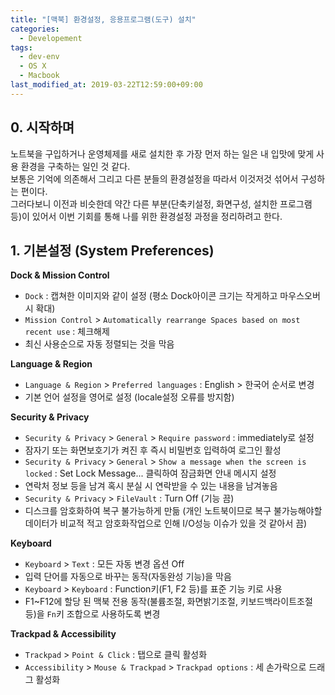 ```yaml
---
title: "[맥북] 환경설정, 응용프로그램(도구) 설치"
categories:
  - Developement
tags:
  - dev-env
  - OS X
  - Macbook
last_modified_at: 2019-03-22T12:59:00+09:00
---
```


## 0. 시작하며

노트북을 구입하거나 운영체제를 새로 설치한 후 가장 먼저 하는 일은 내 입맛에 맞게 사용 환경을 구축하는 일인 것 같다.<br>
보통은 기억에 의존해서 그리고 다른 분들의 환경설정을 따라서 이것저것 섞어서 구성하는 편이다.<br>
그러다보니 이전과 비슷한데 약간 다른 부분(단축키설정, 화면구성, 설치한 프로그램 등)이 있어서 이번 기회를 통해 나를 위한 환경설정 과정을 정리하려고 한다.

## 1. 기본설정 (System Preferences)


__Dock & Mission Control__

- `Dock` : 캡쳐한 이미지와 같이 설정 (평소 Dock아이콘 크기는 작게하고 마우스오버 시 확대)
- `Mission Control` > `Automatically rearrange Spaces based on most recent use` : 체크해제
- 최신 사용순으로 자동 정렬되는 것을 막음

__Language & Region__

- `Language & Region` > `Preferred languages` : English > 한국어 순서로 변경
- 기본 언어 설정을 영어로 설정 (locale설정 오류를 방지함)

__Security & Privacy__

- `Security & Privacy` > `General` > `Require password` : immediately로 설정
- 잠자기 또는 화면보호기가 켜진 후 즉시 비밀번호 입력하여 로그인 활성
- `Security & Privacy` > `General` > `Show a message when the screen is locked` : Set Lock Message... 클릭하여 잠금화면 안내 메시지 설정
- 연락처 정보 등을 남겨 혹시 분실 시 연락받을 수 있는 내용을 남겨놓음
- `Security & Privacy` > `FileVault` : Turn Off (기능 끔)
- 디스크를 암호화하여 복구 불가능하게 만듦 (개인 노트북이므로 복구 불가능해야할 데이터가 비교적 적고 암호화작업으로 인해 I/O성능 이슈가 있을 것 같아서 끔)

__Keyboard__

- `Keyboard` > `Text` : 모든 자동 변경 옵션 Off
- 입력 단어를 자동으로 바꾸는 동작(자동완성 기능)을 막음
- `Keyboard` > `Keyboard` : Function키(F1, F2 등)를 표준 기능 키로 사용
- F1~F12에 할당 된 맥북 전용 동작(불륨조절, 화면밝기조절, 키보드백라이트조절 등)을 `Fn`키 조합으로 사용하도록 변경

__Trackpad & Accessibility__

- `Trackpad` > `Point & Click` : 탭으로 클릭 활성화
- `Accessibility` > `Mouse & Trackpad` > `Trackpad options` : 세 손가락으로 드래그 활성화
